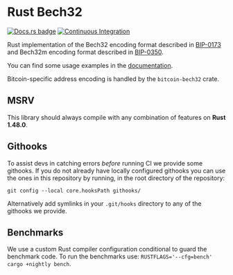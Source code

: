 Rust Bech32
===========

[![Docs.rs badge](https://docs.rs/bech32/badge.svg)](https://docs.rs/bech32/)
[![Continuous Integration](https://github.com/rust-bitcoin/rust-bech32/workflows/Continuous%20Integration/badge.svg)](https://github.com/rust-bitcoin/rust-bech32/actions?query=workflow%3A%22Continuous+Integration%22)

Rust implementation of the Bech32 encoding format described in [BIP-0173](https://github.com/bitcoin/bips/blob/master/bip-0173.mediawiki)
and Bech32m encoding format described in [BIP-0350](https://github.com/bitcoin/bips/blob/master/bip-0350.mediawiki).

You can find some usage examples in the [documentation](https://docs.rs/bech32/).

Bitcoin-specific address encoding is handled by the `bitcoin-bech32` crate.


## MSRV

This library should always compile with any combination of features on **Rust 1.48.0**.


## Githooks

To assist devs in catching errors _before_ running CI we provide some githooks. If you do not
already have locally configured githooks you can use the ones in this repository by running, in the
root directory of the repository:
```
git config --local core.hooksPath githooks/
```

Alternatively add symlinks in your `.git/hooks` directory to any of the githooks we provide.


## Benchmarks

We use a custom Rust compiler configuration conditional to guard the benchmark code. To run the
benchmarks use: `RUSTFLAGS='--cfg=bench' cargo +nightly bench`.
